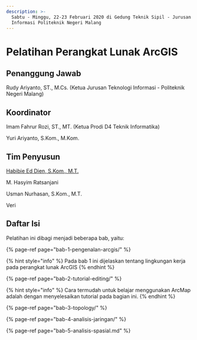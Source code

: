 ```yaml
---
description: >-
  Sabtu - Minggu, 22-23 Februari 2020 di Gedung Teknik Sipil - Jurusan Teknologi
  Informasi Politeknik Negeri Malang
---
```


# Pelatihan Perangkat Lunak ArcGIS

## Penanggung Jawab

Rudy Ariyanto, ST., M.Cs. \(Ketua Jurusan Teknologi Informasi - Politeknik Negeri Malang\)

## Koordinator

Imam Fahrur Rozi, ST., MT. \(Ketua Prodi D4 Teknik Informatika\)

Yuri Ariyanto, S.Kom., M.Kom.

## Tim Penyusun

[Habibie Ed Dien, S.Kom., M.T.](https://www.didien.tk/cv)

M. Hasyim Ratsanjani

Usman Nurhasan, S.Kom., M.T.

Veri



## Daftar Isi

Pelatihan ini dibagi menjadi beberapa bab, yaitu:

{% page-ref page="bab-1-pengenalan-arcgis/" %}

{% hint style="info" %}
Pada bab 1 ini dijelaskan tentang lingkungan kerja pada perangkat lunak ArcGIS
{% endhint %}

{% page-ref page="bab-2-tutorial-editing/" %}

{% hint style="info" %}
Cara termudah untuk belajar menggunakan ArcMap adalah dengan menyelesaikan tutorial pada bagian ini.
{% endhint %}

{% page-ref page="bab-3-topology/" %}

{% page-ref page="bab-4-analisis-jaringan/" %}

{% page-ref page="bab-5-analisis-spasial.md" %}





